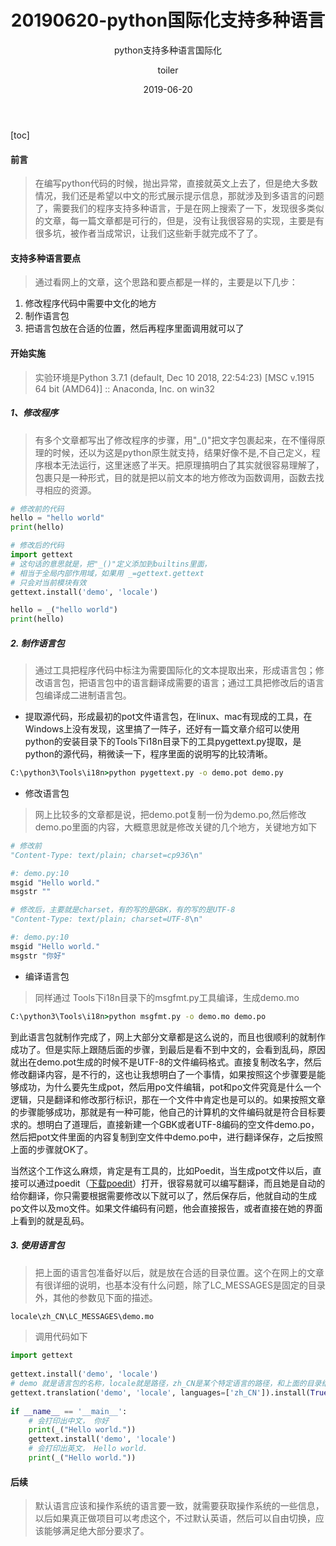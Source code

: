 ﻿---
layout:     post
title:      20190620-python国际化支持多种语言
subtitle:   python支持多种语言国际化
date:       2019-06-20
author:     toiler
header-img: img/post-bg-ios9-web.jpg
catalog: true
tags:
    - 学习笔记
    - 工具
---
[toc]
#### 前言
> 在编写python代码的时候，抛出异常，直接就英文上去了，但是绝大多数情况，我们还是希望以中文的形式展示提示信息，那就涉及到多语言的问题了，需要我们的程序支持多种语言，于是在网上搜索了一下，发现很多类似的文章，每一篇文章都是可行的，但是，没有让我很容易的实现，主要是有很多坑，被作者当成常识，让我们这些新手就完成不了了。

#### 支持多种语言要点
> 通过看网上的文章，这个思路和要点都是一样的，主要是以下几步：

1. 修改程序代码中需要中文化的地方
2. 制作语言包
3. 把语言包放在合适的位置，然后再程序里面调用就可以了

#### 开始实施
>实验环境是Python 3.7.1 (default, Dec 10 2018, 22:54:23) [MSC v.1915 64 bit (AMD64)] :: Anaconda, Inc. on win32

##### 1、修改程序
> 有多个文章都写出了修改程序的步骤，用"_()"把文字包裹起来，在不懂得原理的时候，还以为这是python原生就支持，结果好像不是,不自己定义，程序根本无法运行，这里迷惑了半天。把原理搞明白了其实就很容易理解了，包裹只是一种形式，目的就是把以前文本的地方修改为函数调用，函数去找寻相应的资源。

```python
# 修改前的代码
hello = "hello world"
print(hello)
```
```python
# 修改后的代码
import gettext
# 这句话的意思就是，把"_()"定义添加到builtins里面，
# 相当于全局内部作用域，如果用 _=gettext.gettext
# 只会对当前模块有效
gettext.install('demo', 'locale')

hello = _("hello world")
print(hello)
```

##### 2. 制作语言包
> 通过工具把程序代码中标注为需要国际化的文本提取出来，形成语言包；修改语言包，把语言包中的语言翻译成需要的语言；通过工具把修改后的语言包编译成二进制语言包。

- 提取源代码，形成最初的pot文件语言包，在linux、mac有现成的工具，在Windows上没有发现，这里搞了一阵子，还好有一篇文章介绍可以使用python的安装目录下的Tools下i18n目录下的工具pygettext.py提取，是python的源代码，稍微读一下，程序里面的说明写的比较清晰。
```cmd
C:\python3\Tools\i18n>python pygettext.py -o demo.pot demo.py
```
- 修改语言包
> 网上比较多的文章都是说，把demo.pot复制一份为demo.po,然后修改demo.po里面的内容，大概意思就是修改关键的几个地方，关键地方如下

```python
# 修改前
"Content-Type: text/plain; charset=cp936\n"

#: demo.py:10
msgid "Hello world."
msgstr ""
```
```python
# 修改后，主要就是charset，有的写的是GBK，有的写的是UTF-8
"Content-Type: text/plain; charset=UTF-8\n"

#: demo.py:10
msgid "Hello world."
msgstr "你好"
```

- 编译语言包
> 同样通过 Tools下i18n目录下的msgfmt.py工具编译，生成demo.mo

```cmd
C:\python3\Tools\i18n>python msgfmt.py -o demo.mo demo.po
```

到此语言包就制作完成了，网上大部分文章都是这么说的，而且也很顺利的就制作成功了。但是实际上跟随后面的步骤，到最后是看不到中文的，会看到乱码，原因就出在demo.pot生成的时候不是UTF-8的文件编码格式。直接复制改名字，然后修改翻译内容，是不行的，这也让我想明白了一个事情，如果按照这个步骤要是能够成功，为什么要先生成pot，然后用po文件编辑，pot和po文件究竟是什么一个逻辑，只是翻译和修改那行标识，那在一个文件中肯定也是可以的。如果按照文章的步骤能够成功，那就是有一种可能，他自己的计算机的文件编码就是符合目标要求的。想明白了道理后，直接新建一个GBK或者UTF-8编码的空文件demo.po，然后把pot文件里面的内容复制到空文件中demo.po中，进行翻译保存，之后按照上面的步骤就OK了。

当然这个工作这么麻烦，肯定是有工具的，比如Poedit，当生成pot文件以后，直接可以通过poedit（[下载poedit](https://poedit.net/)）打开，很容易就可以编写翻译，而且她是自动的给你翻译，你只需要根据需要修改以下就可以了，然后保存后，他就自动的生成po文件以及mo文件。如果文件编码有问题，他会直接报告，或者直接在她的界面上看到的就是乱码。

##### 3. 使用语言包
> 把上面的语言包准备好以后，就是放在合适的目录位置。这个在网上的文章有很详细的说明，也基本没有什么问题，除了LC_MESSAGES是固定的目录外，其他的参数见下面的描述。

```python
locale\zh_CN\LC_MESSAGES\demo.mo
```

> 调用代码如下

```python
import gettext
 
gettext.install('demo', 'locale')
# demo 就是语言包的名称，locale就是路径，zh_CN是某个特定语言的路径，和上面的目录结构一一对应
gettext.translation('demo', 'locale', languages=['zh_CN']).install(True)
 
if __name__ == '__main__':
    # 会打印出中文， 你好
    print(_("Hello world."))
    gettext.install('demo', 'locale')
    # 会打印出英文， Hello world.
    print(_("Hello world."))
```

#### 后续
> 默认语言应该和操作系统的语言要一致，就需要获取操作系统的一些信息，以后如果真正做项目可以考虑这个，不过默认英语，然后可以自由切换，应该能够满足绝大部分要求了。


